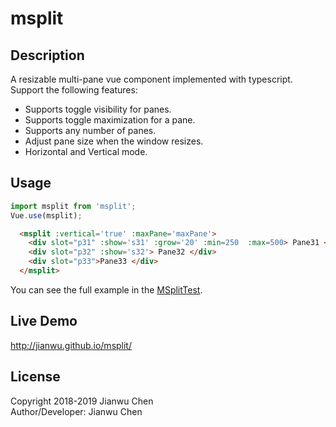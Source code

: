 # msplit

## Description

A resizable multi-pane vue component implemented with typescript. Support the following features:

* Supports toggle visibility for panes.
* Supports toggle maximization for a pane.
* Supports any number of panes.
* Adjust pane size when the window resizes.
* Horizontal and Vertical mode.

## Usage

```javascript
import msplit from 'msplit';
Vue.use(msplit);
```

```html
  <msplit :vertical='true' :maxPane='maxPane'>
    <div slot="p31" :show='s31' :grow='20' :min=250  :max=500> Pane31 </div>
    <div slot="p32" :show='s32'> Pane32 </div>
    <div slot="p33">Pane33 </div>
  </msplit>
```

You can see the full example in the [MSplitTest](https://github.com/jianwu/msplit/blob/master/src/components/MSplitTest.vue).

## Live Demo

http://jianwu.github.io/msplit/

## License

Copyright 2018-2019 Jianwu Chen <br>
Author/Developer: Jianwu Chen
